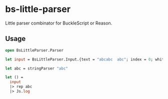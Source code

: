 # bs-little-parser

Little parser combinator for BuckleScript or Reason.

## Usage

```ml
open BsLittleParser.Parser

let input = BsLittleParser.Input.{text = "abcabc  abc"; index = 0; whitespace = " "}

let abc = stringParser "abc"

let () =
  input
  |> rep abc
  |> Js.log
```